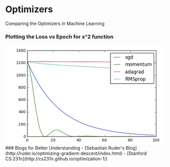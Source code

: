 # Optimizers
Comparing the Optimizers in Machine Learning
### Plotting the Loss vs Epoch for x^2 function  
<img src='img.jpeg'>
### Blogs for Better Understanding
- [Sebastian Ruder's Blog](http://ruder.io/optimizing-gradient-descent/index.html)
- [Stanford CS:231n](http://cs231n.github.io/optimization-1/)
